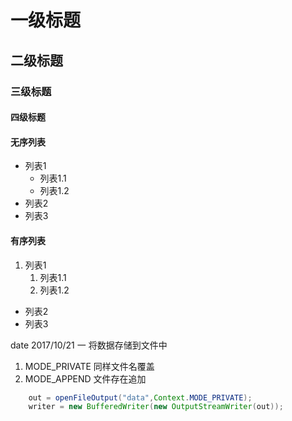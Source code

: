 # 一级标题
## 二级标题
### 三级标题
#### 四级标题

#### 无序列表
- 列表1
    - 列表1.1
    - 列表1.2
- 列表2
- 列表3

#### 有序列表
1. 列表1
    1. 列表1.1
    2. 列表1.2
- 列表2
- 列表3

date 2017/10/21 
一 将数据存储到文件中
1. MODE_PRIVATE 同样文件名覆盖
2. MODE_APPEND 文件存在追加
``` java
    out = openFileOutput("data",Context.MODE_PRIVATE);
    writer = new BufferedWriter(new OutputStreamWriter(out));
